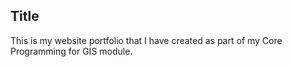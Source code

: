
## Title

This is my website portfolio that I have created as part of my Core Programming for GIS module. 

# 
